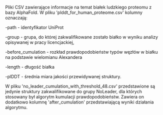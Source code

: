 Pliki CSV zawierające informacje na temat białek ludzkiego proteomu z bazy AlphaFold. 
W pliku 'plddt_for_human_proteome.csv' kolumny oznaczają:

-path - identyfikator UniProt

-group - grupa, do której zakwalifikowane zostało białko w wyniku analizy opisywanej w pracy licencjackiej,

-before_cumulation - rozkład prawdopodobieństw typów węzłów w białku na podstawie wielomianu Alexandera

-length - długość białka

-plDDT - średnia miara jakości przewidywanej struktury.


W pliku 'no_leader_cumulation_with_threshold_48.csv' przedstawione są jedynie struktury zakwalifikowane do grupy NoLeader, dla których stosowany był algorytm kumulacji prawdopodobieństw. 
Zawiera on dodatkowo kolumnę 'after_cumulation' przedstawiającą wyniki działania algorytmu.
